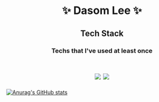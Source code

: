<h1 align="center"> ✨ Dasom Lee ✨</h1>

<!--
**somidaaa/somidaaa** is a ✨ _special_ ✨ repository because its `README.md` (this file) appears on your GitHub profile.

Here are some ideas to get you started:

- 🔭 I’m currently working on ...
- 🌱 I’m currently learning ...
- 👯 I’m looking to collaborate on ...
- 🤔 I’m looking for help with ...
- 💬 Ask me about ...
- 📫 How to reach me: ...
- 😄 Pronouns: ...
- ⚡ Fun fact: ...
-->

<h2 align="center">
Tech Stack
</h2>
<h3 align="center">
Techs that I've used at least once
</h3>


<h1 align="center">
<img src="https://img.shields.io/badge/Python-3766AB?style=flat-square&logo=Python&logoColor=white"/></a>
<img src="https://img.shields.io/badge/R-276DC3?style=flat-square&logo=Python&logoColor=white"/></a>
</h1>

[![Anurag's GitHub stats](https://github-readme-stats.vercel.app/api?username=somidaaa)](https://github.com/anuraghazra/github-readme-stats)
